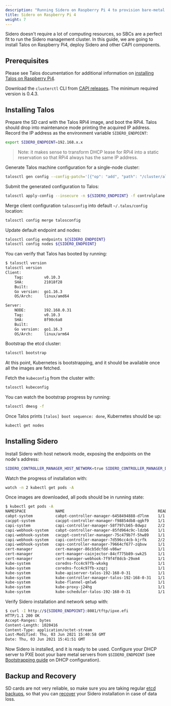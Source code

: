 ```yaml
---
description: "Running Sidero on Raspberry Pi 4 to provision bare-metal servers."
title: Sidero on Raspberry Pi 4
weight: 7
---
```


Sidero doesn't require a lot of computing resources, so SBCs are a perfect fit to run
the Sidero management cluster.
In this guide, we are going to install Talos on Raspberry Pi4, deploy Sidero and other CAPI components.

## Prerequisites

Please see Talos documentation for additional information on [installing Talos on Raspberry Pi4](https://www.talos.dev/latest/talos-guides/install/single-board-computers/rpi_4/).

Download the `clusterctl` CLI  from [CAPI releases](https://github.com/kubernetes-sigs/cluster-api/releases).
The minimum required version is 0.4.3.

## Installing Talos

Prepare the SD card with the Talos RPi4 image, and boot the RPi4.
Talos should drop into maintenance mode printing the acquired IP address.
Record the IP address as the environment variable `SIDERO_ENDPOINT`:

```bash
export SIDERO_ENDPOINT=192.168.x.x
```

> Note: it makes sense to transform DHCP lease for RPi4 into a static reservation so that RPi4 always has the same IP address.

Generate Talos machine configuration for a single-node cluster:

```bash
talosctl gen config --config-patch='[{"op": "add", "path": "/cluster/allowSchedulingOnMasters", "value": true},{"op": "replace", "path": "/machine/install/disk", "value": "/dev/mmcblk0"}]' rpi4-sidero https://${SIDERO_ENDPOINT}:6443/
```

Submit the generated configuration to Talos:

```bash
talosctl apply-config --insecure -n ${SIDERO_ENDPOINT} -f controlplane.yaml
```

Merge client configuration `talosconfig` into default `~/.talos/config` location:

```bash
talosctl config merge talosconfig
```

Update default endpoint and nodes:

```bash
talosctl config endpoints ${SIDERO_ENDPOINT}
talosctl config nodes ${SIDERO_ENDPOINT}
```

You can verify that Talos has booted by running:

```bash
$ talosctl version
talosctl version
Client:
    Tag:         v0.10.3
    SHA:         21018f28
    Built:
    Go version:  go1.16.3
    OS/Arch:     linux/amd64

Server:
    NODE:        192.168.0.31
    Tag:         v0.10.3
    SHA:         8f90c6a8
    Built:
    Go version:  go1.16.3
    OS/Arch:     linux/arm64
```

Bootstrap the etcd cluster:

```bash
talosctl bootstrap
```

At this point, Kubernetes is bootstrapping, and it should be available once all the images are fetched.

Fetch the `kubeconfig` from the cluster with:

```bash
talosctl kubeconfig
```

You can watch the bootstrap progress by running:

```bash
talosctl dmesg -f
```

Once Talos prints `[talos] boot sequence: done`, Kubernetes should be up:

```bash
kubectl get nodes
```

## Installing Sidero

Install Sidero with host network mode, exposing the endpoints on the node's address:

```bash
SIDERO_CONTROLLER_MANAGER_HOST_NETWORK=true SIDERO_CONTROLLER_MANAGER_DEPLOYMENT_STRATEGY=Recreate SIDERO_CONTROLLER_MANAGER_API_ENDPOINT=${SIDERO_IP} clusterctl init -i sidero -b talos -c talos
```

Watch the progress of installation with:

```bash
watch -n 2 kubectl get pods -A
```

Once images are downloaded, all pods should be in running state:

```bash
$ kubectl get pods -A
NAMESPACE             NAME                                         READY   STATUS    RESTARTS   AGE
cabpt-system          cabpt-controller-manager-6458494888-d7lnm    1/1     Running   0          29m
cacppt-system         cacppt-controller-manager-f98854db8-qgkf9    1/1     Running   0          29m
capi-system           capi-controller-manager-58f797cb65-8dwpz     2/2     Running   0          30m
capi-webhook-system   cabpt-controller-manager-85fd964c9c-ldzb6    1/1     Running   0          29m
capi-webhook-system   cacppt-controller-manager-75c479b7f-5hw89    1/1     Running   0          29m
capi-webhook-system   capi-controller-manager-7d596cc4cb-kjrfk     2/2     Running   0          30m
capi-webhook-system   caps-controller-manager-79664cf677-zqbvw     1/1     Running   0          29m
cert-manager          cert-manager-86cb5dcfdd-v86wr                1/1     Running   0          31m
cert-manager          cert-manager-cainjector-84cf775b89-swk25     1/1     Running   0          31m
cert-manager          cert-manager-webhook-7f9f4f8dcb-29xm4        1/1     Running   0          31m
kube-system           coredns-fcc4c97fb-wkxkg                      1/1     Running   0          35m
kube-system           coredns-fcc4c97fb-xzqzj                      1/1     Running   0          35m
kube-system           kube-apiserver-talos-192-168-0-31            1/1     Running   0          33m
kube-system           kube-controller-manager-talos-192-168-0-31   1/1     Running   0          33m
kube-system           kube-flannel-qmlw6                           1/1     Running   0          34m
kube-system           kube-proxy-j24hg                             1/1     Running   0          34m
kube-system           kube-scheduler-talos-192-168-0-31            1/1     Running   0          33m
```

Verify Sidero installation and network setup with:

```bash
$ curl -I http://${SIDERO_ENDPOINT}:8081/tftp/ipxe.efi
HTTP/1.1 200 OK
Accept-Ranges: bytes
Content-Length: 1020416
Content-Type: application/octet-stream
Last-Modified: Thu, 03 Jun 2021 15:40:58 GMT
Date: Thu, 03 Jun 2021 15:41:51 GMT
```

Now Sidero is installed, and it is ready to be used.
Configure your DHCP server to PXE boot your bare metal servers from `$SIDERO_ENDPOINT` (see [Bootstrapping guide](../bootstrapping/) on DHCP configuration).

## Backup and Recovery

SD cards are not very reliable, so make sure you are taking regular [etcd backups](https://www.talos.dev/latest/advanced/disaster-recovery/#backup),
so that you can [recover](https://www.talos.dev/latest/advanced/disaster-recovery/#recovery) your Sidero installation in case of data loss.
